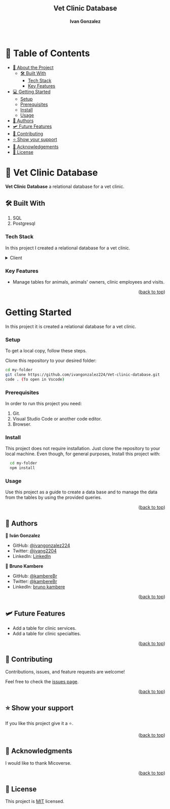 <div align="center">
  <h2><b>Vet Clinic Database</b></h2>
  <h4>Ivan Gonzalez</h4> 
</div>
<br>

# 📗 Table of Contents

- [📖 About the Project](#about-project) 
  - [🛠 Built With](#built-with)
    - [Tech Stack](#tech-stack)
    - [Key Features](#key-features)
- [💻 Getting Started](#getting-started)
  - [Setup](#setup)
  - [Prerequisites](#prerequisites)
  - [Install](#install)
  - [Usage](#usage)
- [👥 Authors](#authors)
- [🛩️ Future Features](#future-features)
- [🤝 Contributing](#contributing)
- [⭐️ Show your support](#support)
- [🙏 Acknowledgements](#acknowledgements)
- [📝 License](#license)

# 📖 Vet Clinic Database <a name="about-project"></a>

**Vet Clinic Database** a relational database for a vet clinic.

## 🛠 Built With <a name="built-with"></a>

1. SQL
2. Postgresql

### Tech Stack <a name="tech-stack"></a>

In this project I created a relational database for a vet clinic.
<details>
  <summary>Client</summary>
  <ul>
    <li><a href="https://aws.amazon.com/es/what-is/sql/#:~:text=es%20importante%20SQL%3F-,El%20lenguaje%20de%20consulta%20estructurada%20(SQL)%20es%20un%20lenguaje%20de,los%20diferentes%20lenguajes%20de%20programaci%C3%B3n.">SQL</a></li>
    <li><a href="https://www.postgresql.org/">Postgresql</a></li>
  </ul>
</details>

### Key Features <a name="key-features"></a>

- Manage tables for animals, animals' owners, clinic employees and visits.

<p align="right">(<a href="#readme-top">back to top</a>)</p>

# Getting Started <a name="getting-started"></a>

In this project it is created a relational database for a vet clinic.

### Setup

To get a local copy, follow these steps.

Clone this repository to your desired folder:

  ```sh
  cd my-folder
  git clone https://github.com/ivangonzalez224/Vet-clinic-database.git
  code . (To open in Vscode)
```

### Prerequisites

In order to run this project you need:

1. Git.
2. Visual Studio Code or another code editor.
3. Browser.  
  
  
### Install

This project does not require installation. Just clone the repository to your local machine.
Even though, for general purposes, Install this project with:
```sh
  cd my-folder
  npm install
```

### Usage

Use this project as a guide to create a data base and to manage the data from the tables by using the provided queries.

<p align="right">(<a href="#readme-top">back to top</a>)</p>

## 👥 Authors <a name="authors"></a>

👤 **Iván Gonzalez**

- GitHub: [@ivangonzalez224](https://github.com/ivangonzalez224)
- Twitter: [@ivang2204](https://twitter.com/ivang2204)
- LinkedIn: [LinkedIn](https://linkedin.com/in/iván-gonzalez-robles-957491275)

👤 **Bruno Kambere**

- GitHub: [@kambereBr](https://github.com/kambereBr)
- Twitter: [@kambereBr](https://twitter.com/kambereBr)
- LinkedIn: [bruno kambere](https://www.linkedin.com/in/bruno-kambere/)

<p align="right">(<a href="#readme-top">back to top</a>)</p>

## 🛩️ Future Features <a name="future-features"></a>

- Add a table for clinic services.
- Add a table for clinic specialties.

<p align="right">(<a href="#readme-top">back to top</a>)</p>

## 🤝 Contributing <a name="contributing"></a>

Contributions, issues, and feature requests are welcome!

Feel free to check the [issues page](https://github.com/ivangonzalez224/Vet-clinic-database/issues).

<p align="right">(<a href="#readme-top">back to top</a>)</p>

## ⭐️ Show your support <a name="support"></a>

If you like this project give it a ⭐️.

<p align="right">(<a href="#readme-top">back to top</a>)</p>

## 🙏 Acknowledgments <a name="acknowledgements"></a>

I would like to thank Micoverse.

<p align="right">(<a href="#readme-top">back to top</a>)</p>

## 📝 License <a name="license"></a>

This project is [MIT](./LICENSE) licensed.